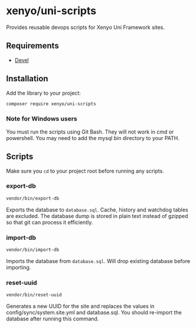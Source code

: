 # xenyo/uni-scripts

Provides reusable devops scripts for Xenyo Uni Framework sites.

## Requirements

- [Devel](https://www.drupal.org/project/devel)

## Installation

Add the library to your project:

```bash
composer require xenyo/uni-scripts
```

### Note for Windows users

You must run the scripts using Git Bash. They will not work in cmd or powershell. You may need to add the mysql bin directory to your PATH.

## Scripts

Make sure you `cd` to your project root before running any scripts.

### export-db

```bash
vendor/bin/export-db
```

Exports the database to `database.sql`. Cache, history and watchdog tables are excluded. The database dump is stored in plain text instead of gzipped so that git can process it efficiently.

### import-db

```bash
vendor/bin/import-db
```

Imports the database from `database.sql`. Will drop existing database before importing.

### reset-uuid

```bash
vendor/bin/reset-uuid
```

Generates a new UUID for the site and replaces the values in config/sync/system.site.yml and database.sql. You should re-import the database after running this command.
